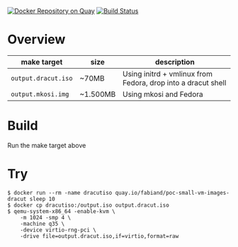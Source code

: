 [![Docker Repository on Quay](https://quay.io/repository/fabiand/poc-small-vm-images-dracut/status "Docker Repository on Quay")](https://quay.io/repository/fabiand/poc-small-vm-images-dracut)
[![Build Status](https://travis-ci.org/fabiand/poc-small-vm-images.svg?branch=master)](https://travis-ci.org/fabiand/poc-small-vm-images)

# Overview

| make target         | size     | description |
| ------------------- | -------- | ----------- |
| `output.dracut.iso` |    ~70MB | Using initrd + vmlinux from Fedora, drop into a dracut shell |
| `output.mkosi.img`  | ~1.500MB | Using mkosi and Fedora |

# Build

Run the make target above

# Try

```
$ docker run --rm -name dracutiso quay.io/fabiand/poc-small-vm-images-dracut sleep 10
$ docker cp dracutiso:/output.iso output.dracut.iso
$ qemu-system-x86_64 -enable-kvm \
    -m 1024 -smp 4 \
    -machine q35 \
    -device virtio-rng-pci \
    -drive file=output.dracut.iso,if=virtio,format=raw
```
